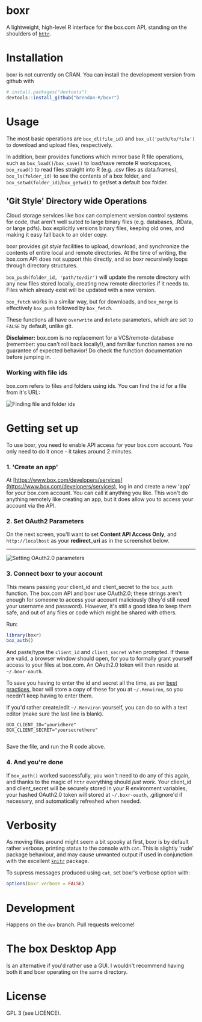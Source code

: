 # boxr

A lightweight, high-level R interface for the box.com API, standing on the shoulders of [`httr`](https://github.com/hadley/httr/).

# Installation
boxr is not currently on CRAN. You can install the development version from github with

```R
# install.packages("devtools")
devtools::install_github("brendan-R/boxr")
```

# Usage
The most basic operations are `box_dl(file_id)` and `box_ul('path/to/file')` to download and upload files, respectively. 

In addition, boxr provides functions which mirror base R file operations, such as `box_load()`/`box_save()` to load/save remote R workspaces, `box_read()` to read files straight into R (e.g. .csv files as data.frames), `box_ls(folder_id)` to see the contents of a box folder, and `box_setwd(folder_id)`/`box_getwd()` to get/set a default box folder.


## 'Git Style' Directory wide Operations
Cloud storage services like box can complement version control systems for code, that aren't well suited to large binary files (e.g. databases, .RData, or large pdfs). box explicitly versions binary files, keeping old ones, and making it easy fall back to an older copy.

boxr provides *git style* facilities to upload, download, and synchronize the contents of entire local and remote directories. At the time of writing, the box.com API does not support this directly, and so boxr recursively loops through directory structures.

`box_push(folder_id, 'path/to/dir')` will update the remote directory with any new files stored locally, creating new remote directories if it needs to. Files which already exist will be updated with a new version.

`box_fetch` works in a similar way, but for downloads, and `box_merge` is effectively `box_push` followed by `box_fetch`. 

These functions all have `overwrite` and `delete` parameters, which are set to `FALSE` by default, unlike git.

**Disclaimer:** box.com is no replacement for a VCS/remote-database (remember: you can't roll back locally!), and familiar function names are no guarantee of expected behavior! Do check the function documentation before jumping in.

### Working with file ids
box.com refers to files and folders using ids. You can find the id for a file from it's URL:

![Finding file and folder ids](http://www.brendanrocks.com/file_url.png)

# Getting set up
To use boxr, you need to enable API access for your box.com account. You only need to do it once - it takes around 2 minutes.

### 1. 'Create an app'
At [https://www.box.com/developers/services](https://www.box.com/developers/services), log in and create a new 'app' for your box.com account. You can call it anything you like. This won't do anything remotely like creating an app, but it does allow you to access your account via the API.

### 2. Set OAuth2 Parameters
On the next screen, you'll want to set **Content API Access Only**, and `http://localhost` as your **redirect_uri** as in the screenshot below.
____
![Setting OAuth2.0 parameters](http://www.brendanrocks.com/screenshot.png)

### 3. Connect boxr to your account
This means passing your client_id and client_secret to the `box_auth` function. The box.com API and boxr use OAuth2.0; these strings aren't enough for someone to access your account maliciously (they'd still need your username and password). However, it's still a good idea to keep them safe, and out of any files or code which might be shared with others.

Run:
```R
library(boxr)
box_auth()
```

And paste/type the `client_id` and `client_secret` when prompted. If these are valid, a browser window should open, for you to formally grant yourself access to your files at box.com. An OAuth2.0 token will then reside at `~/.boxr-oauth`.

To save you having to enter the id and secret all the time, as per [best practices](https://github.com/hadley/httr/blob/master/vignettes/api-packages.Rmd#user-content-appendix-api-key-best-practices), boxr will store a copy of these for you at `~/.Renviron`, so you needn't keep having to enter them.

If you'd rather create/edit `~/.Renviron` yourself, you can do so with a text editor (make sure the last line is blank).

```
BOX_CLIENT_ID="youridhere"
BOX_CLIENT_SECRET="yoursecrethere"
 
```
Save the file, and run the R code above.

### 4. And you're done
If `box_auth()` worked successfully, you won't need to do any of this again, and thanks to the magic of `httr` everything should *just work*. Your client_id and client_secret will be securely stored in your R environment variables, your hashed OAuth2.0 token will stored at `~/.boxr-oauth`, .gitignore'd if necessary, and automatically refreshed when needed.

# Verbosity
As moving files around might seem a bit spooky at first, boxr is by default rather verbose, printing status to the console with `cat`. This is slightly 'rude' package behaviour, and may cause unwanted output if used in conjunction with the excellent [`knitr`](https://github.com/yihui/knitr) package.

To supress messages produced using `cat`, set boxr's verbose option with:

```R
options(boxr.verbose = FALSE)
```

# Development
Happens on the `dev` branch. Pull requests welcome!

# The box Desktop App
Is an alternative if you'd rather use a GUI. I wouldn't recommend having both it and boxr operating on the same directory.

# License
GPL 3 (see LICENCE).
